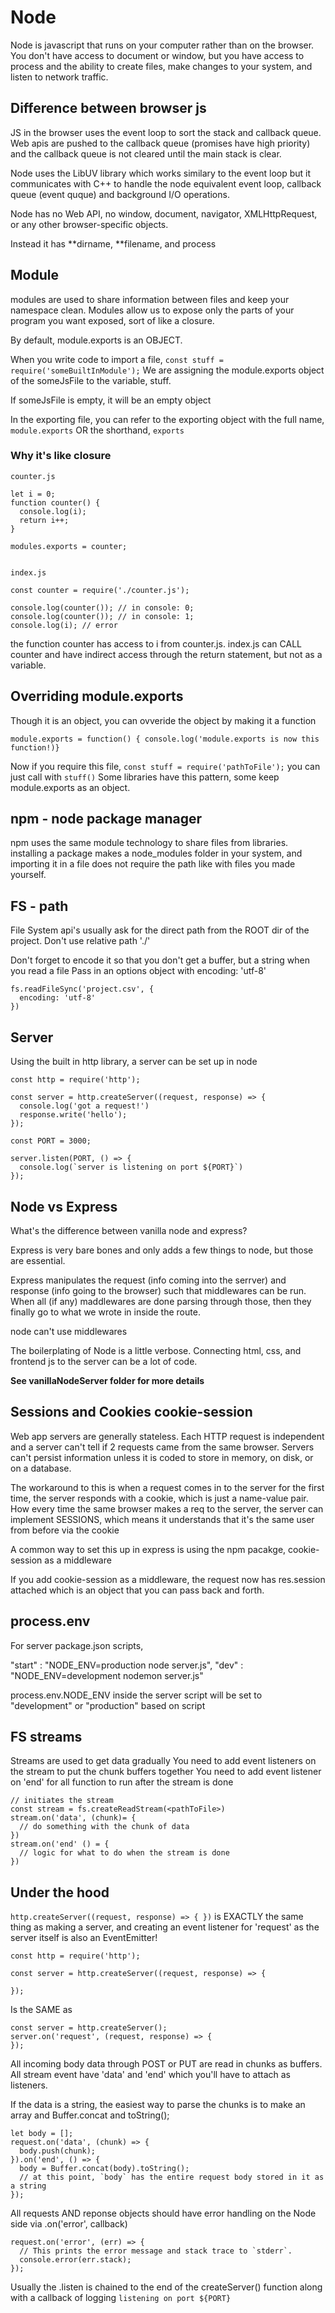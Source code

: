 # Node

Node is javascript that runs on your computer rather than on the browser.
You don't have access to document or window, but you have access to process and the ability to create files, make changes to your system, and listen to network traffic.

## Difference between browser js

JS in the browser uses the event loop to sort the stack and callback queue. Web apis are pushed to the callback queue (promises have high priority) and the callback queue is not cleared until the main stack is clear.

Node uses the LibUV library which works similary to the event loop but it communicates with C++ to handle the node equivalent event loop, callback queue (event quque) and background I/O operations.

Node has no Web API, no window, document, navigator, XMLHttpRequest, or any other browser-specific objects.

Instead it has **dirname, **filename, and process

## Module

modules are used to share information between files and keep your namespace clean.
Modules allow us to expose only the parts of your program you want exposed, sort of like a closure.

By default, module.exports is an OBJECT.

When you write code to import a file, `const stuff = require('someBuiltInModule');`
We are assigning the module.exports object of the someJsFile to the variable, stuff.

If someJsFile is empty, it will be an empty object

In the exporting file, you can refer to the exporting object with the full name, `module.exports`
OR the shorthand, `exports`

### Why it's like closure

```
counter.js

let i = 0;
function counter() {
  console.log(i);
  return i++;
}

modules.exports = counter;


index.js

const counter = require('./counter.js');

console.log(counter()); // in console: 0;
console.log(counter()); // in console: 1;
console.log(i); // error
```

the function counter has access to i from counter.js. index.js can CALL counter and have indirect access through the return statement, but not as a variable.

## Overriding module.exports

Though it is an object, you can ovveride the object by making it a function

`module.exports = function() { console.log('module.exports is now this function!)}`

Now if you require this file, `const stuff = require('pathToFile');`
you can just call with `stuff()`
Some libraries have this pattern, some keep module.exports as an object.

## npm - node package manager

npm uses the same module technology to share files from libraries. installing a package makes a node_modules folder in your system, and importing it in a file does not require the path like with files you made yourself.

## FS - path

File System api's usually ask for the direct path from the ROOT dir of the project. Don't use relative path './'

Don't forget to encode it so that you don't get a buffer, but a string when you read a file
Pass in an options object with encoding: 'utf-8'

```
fs.readFileSync('project.csv', {
  encoding: 'utf-8'
})
```

## Server

Using the built in http library, a server can be set up in node

```
const http = require('http');

const server = http.createServer((request, response) => {
  console.log('got a request!')
  response.write('hello');
});

const PORT = 3000;

server.listen(PORT, () => {
  console.log(`server is listening on port ${PORT}`)
});
```

## Node vs Express

What's the difference between vanilla node and express?

Express is very bare bones and only adds a few things to node, but those are essential.

Express manipulates the request (info coming into the serrver) and response (info going to the browser) such that middlewares can be run. When all (if any) maddlewares are done parsing through those, then they finally go to what we wrote in inside the route.

node can't use middlewares

The boilerplating of Node is a little verbose. Connecting html, css, and frontend js to the server can be a lot of code.

<strong>See vanillaNodeServer folder for more details</strong>

## Sessions and Cookies cookie-session

Web app servers are generally stateless. Each HTTP request is independent and a server can't tell if 2 requests came from the same browser. Servers can't persist information unless it is coded to store in memory, on disk, or on a database.

The workaround to this is when a request comes in to the server for the first time, the server responds with a cookie, which is just a name-value pair. How every time the same browser makes a req to the server, the server can implement SESSIONS, which means it understands that it's the same user from before via the cookie

A common way to set this up in express is using the npm pacakge, cookie-session as a middleware

If you add cookie-session as a middleware, the request now has res.session attached which is an object that you can pass back and forth.

## process.env

For server package.json scripts,

"start" : "NODE_ENV=production node server.js",
"dev" : "NODE_ENV=development nodemon server.js"

process.env.NODE_ENV inside the server script will be set to "development" or "production" based on script

## FS streams

Streams are used to get data gradually
You need to add event listeners on the stream to put the chunk buffers together
You need to add event listener on 'end' for all function to run after the stream is done

```
// initiates the stream
const stream = fs.createReadStream(<pathToFile>)
stream.on('data', (chunk)= {
  // do something with the chunk of data
})
stream.on('end' () = {
  // logic for what to do when the stream is done
})

```

## Under the hood

`http.createServer((request, response) => { })`
is EXACTLY the same thing as making a server, and creating an event listener for 'request' as the server itself is also an EventEmitter!

```
const http = require('http');

const server = http.createServer((request, response) => {

});
```

Is the SAME as

```
const server = http.createServer();
server.on('request', (request, response) => {
});
```

All incoming body data through POST or PUT are read in chunks as buffers.
All stream event have 'data' and 'end' which you'll have to attach as listeners.

If the data is a string, the easiest way to parse the chunks is to make an array and Buffer.concat and toString();

```
let body = [];
request.on('data', (chunk) => {
  body.push(chunk);
}).on('end', () => {
  body = Buffer.concat(body).toString();
  // at this point, `body` has the entire request body stored in it as a string
});
```

All requests AND reponse objects should have error handling on the Node side via .on('error', callback)

```
request.on('error', (err) => {
  // This prints the error message and stack trace to `stderr`.
  console.error(err.stack);
});
```

Usually the .listen is chained to the end of the createServer() function along with a callback of logging `listening on port ${PORT}`
